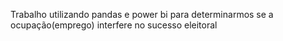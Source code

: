 Trabalho utilizando pandas e power bi para determinarmos se a ocupação(emprego) interfere no sucesso eleitoral
